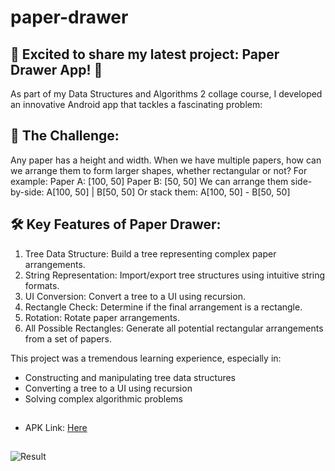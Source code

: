 # paper-drawer
## 🚀 Excited to share my latest project: Paper Drawer App! 📱

As part of my Data Structures and Algorithms 2 collage course, I developed an innovative Android app that tackles a fascinating problem:

## 📄 The Challenge:
Any paper has a height and width. When we have multiple papers, how can we arrange them to form larger shapes, whether rectangular or not? For example:
Paper A: [100, 50]
Paper B: [50, 50]
We can arrange them side-by-side: A[100, 50] | B[50, 50]
Or stack them: A[100, 50] - B[50, 50]

## 🛠️ Key Features of Paper Drawer:
1. Tree Data Structure: Build a tree representing complex paper arrangements.
2. String Representation: Import/export tree structures using intuitive string formats.
3. UI Conversion: Convert a tree to a UI using recursion.
4. Rectangle Check: Determine if the final arrangement is a rectangle.
5. Rotation: Rotate paper arrangements.
6. All Possible Rectangles: Generate all potential rectangular arrangements from a set of papers.

This project was a tremendous learning experience, especially in:
- Constructing and manipulating tree data structures
- Converting a tree to a UI using recursion
- Solving complex algorithmic problems
## 
- APK Link: [Here](https://drive.google.com/file/d/1b4OzIPOuBJxHYWxCAFAubiOGOEURvkP3/view?usp=drive_link)
## 
![Result](https://github.com/MohammadMarwan2005/paper-drawer/assets/118211755/791b6444-cd94-4ca3-9663-d8ab1a18812f)
